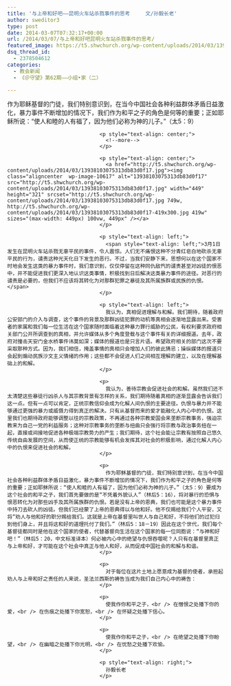 ```yaml
---
title: '与上帝和好吧——昆明火车站杀戮事件的思考     文/孙毅长老'
author: sweditor3
type: post
date: 2014-03-07T07:32:17+00:00
url: /2014/03/07/与上帝和好吧昆明火车站杀戮事件的思考/
featured_image: https://t5.shwchurch.org/wp-content/uploads/2014/03/13938103075313db83d0f17-749x288.jpg
dsq_thread_id:
  - 2378504612
categories:
  - 教会新闻
  - 《＠守望》第62期——小组•家（二）

---
```

<p style="text-align: center;">
  <p style="text-align: center;">
    <p style="text-align: center;">
      <p style="text-align: center;">
        <p style="text-align: center;">
          <p style="text-align: center;">
            <p style="text-align: center;">
              <p style="text-align: center;">
                <p style="text-align: center;">
                  <p style="text-align: center;">
                    <p style="text-align: center;">
                      <p style="text-align: center;">
                        <p style="text-align: center;">
                          <p style="text-align: center;">
                            <p style="text-align: center;">
                              <p style="text-align: center;">
                                <p style="text-align: center;">
                                  <p style="text-align: left;">
                                    作为耶稣基督的门徒，我们特别意识到，在当今中国社会各种利益群体矛盾日益激化，暴力事件不断增加的情况下，我们作为和平之子的角色是何等的重要；正如耶稣所说：“使人和睦的人有福了，因为他们必称为神的儿子。”（太5：9）
                                  </p>
                                  
                                  <p style="text-align: center;">
                                    <!--more-->
                                  </p>
                                  
                                  <p style="text-align: center;">
                                    <a href="http://t5.shwchurch.org/wp-content/uploads/2014/03/13938103075313db83d0f17.jpg"><img class="aligncenter  wp-image-10617" alt="13938103075313db83d0f17" src="http://t5.shwchurch.org/wp-content/uploads/2014/03/13938103075313db83d0f17.jpg" width="449" height="321" srcset="http://t5.shwchurch.org/wp-content/uploads/2014/03/13938103075313db83d0f17.jpg 749w, http://t5.shwchurch.org/wp-content/uploads/2014/03/13938103075313db83d0f17-419x300.jpg 419w" sizes="(max-width: 449px) 100vw, 449px" /></a>
                                  </p>
                                  
                                  <p style="text-align: left;">
                                    <span style="text-align: left;">3月1日发生在昆明火车站杀戮无辜平民的事件，令人震惊。人们无不痛恨这种不分青红皂白地砍杀无辜平民的行为，谴责这种光天化日下发生的恶行。不过，当我们安静下来，思想何以在这个国家不时地会发生这类的暴力事件时，我们意识到，仅仅停留在这种同仇敌忾的谴责甚至对凶徒的恨恶中，并不能促进我们更深入地认识这类事情，积极找到日后解决这类暴力事件的途径。对恶行的谴责是必要的，但我们不应该将其转化为对那群犯罪之暴徒及其所属族群或民族的仇恨。</span>
                                  </p>
                                  
                                  <p style="text-align: left;">
                                    我认为，真相促进理解与和解。我们期待，随着政府公安部门的介入与调查，这个事件的背景及那群凶徒犯罪的动机等真相会逐渐地显露出来。受害者的家属和我们每一位生活在这个国家随时面临着这种暴力罪行威胁的公民，有权利要求政府相关部门公开所调查到的真相，并允许媒体从多个角度登载与这个事件有关的详细报道。去年，政府对撞击天安门金水桥事件讳莫如深；媒体的报道也是只言片语。希望政府相关的部门这次不要采取那种方式。因为，我们相信，掩盖事情的真相只会增加人们的彼此猜忌；操纵媒体的报道只会起到煽动民族沙文主义情绪的作用；这些都不会促进人们之间相互理解的建立，以及在理解基础上的和解。
                                  </p>
                                  
                                  <p>
                                    我认为，善待宗教会促进社会的和解。虽然我们还不太清楚这些暴徒行凶杀人与其宗教背景有怎样的关系，我们期待随着真相的逐渐显露会告诉我们这一点。但有一点可以肯定，正统宗教信仰会成为化解人间仇恨的主要途径。仇恨与暴力并不能够通过更强的暴力或威慑力得到真正的解决。只有从基督而来的爱才能融化人内心中的仇恨。这里我们也期待政府能够调整以往的宗教政策，不再通过各种宗教爱国会来垄断宗教事务，强迫宗教来为自己一党的利益服务；这种对宗教事务的垄断与扭曲只会强行将宗教与政治事务扭在一起，直接或间接地促进各种极端宗教势力的产生；我们期待，这个社会能让宗教有按照自己悠久传统自由发展的空间，从而使正统的宗教能够有机会发挥其对社会的积极影响，通过化解人内心中的仇恨来促进社会的和解。
                                  </p>
                                  
                                  <p>
                                    作为耶稣基督的门徒，我们特别意识到，在当今中国社会各种利益群体矛盾日益激化，暴力事件不断增加的情况下，我们作为和平之子的角色是何等的重要；正如耶稣所说：“使人和睦的人有福了，因为他们必称为神的儿子。”（太5：9）要成为这个社会的和平之子，我们首先要做的是“不凭着外貌认人”（林后5：16），将对暴行的恐惧与恨恶转化为对那些凶手及其所属族群的仇恨。若是没有上帝的恩典，我们也可能是这个暴力事件中持刀去砍人的凶徒。但我们已经蒙了上帝的恩典得以与他和好。他不仅赐给我们个人平安，又将“劝人与他和好的职分赐给我们。这就是上帝在基督里叫世人与自己和好，不将他们的过犯归到他们身上，并且将这和好的道理托付了我们。”（林后5：18－19）因此在这个世代，我们每个基督徒都同时是他在这个国家的使者，代替基督向生活在这个国家的每一位同胞说：“与神和好吧！”（林后5：20，中文标准译本）何必被内心中的绝望与仇恨吞噬呢？人只有在基督里真正与上帝和好，才可能在这个社会中真正与他人和好，从而促成中国社会的和解与和谐。
                                  </p>
                                  
                                  <p>
                                    对于每位在这片土地上愿意成为基督的使者，承担起劝人与上帝和好之责任的人来说，圣法兰西斯的祷告当成为我们自己内心中的祷告：
                                  </p>
                                  
                                  <p>
                                    使我作你和平之子，<br /> 在憎恨之处播下你的爱，<br /> 在伤痕之处播下你宽恕，<br /> 在怀疑之处播下信心。
                                  </p>
                                  
                                  <p>
                                    使我作你和平之子，<br /> 在绝望之处播下你盼望，<br /> 在幽暗之处播下你光明，<br /> 在忧愁之处播下欢愉。
                                  </p>
                                  
                                  <p style="text-align: right;">
                                    孙毅长老
                                  </p>